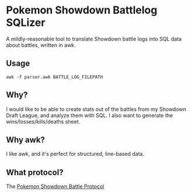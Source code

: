 # Pokemon Showdown Battlelog SQLizer
A mildly-reasonable tool to translate Showdown battle logs into SQL data about battles, written in
awk.

## Usage
`awk -f parser.awk BATTLE_LOG_FILEPATH`

## Why?
I would like to be able to create stats out of the battles from my Showdown Draft League, and
analyze them with SQL. I also want to generate the wins/losses/kills/deaths sheet.

## Why awk?
I like awk, and it's perfect for structured, line-based data.

## What protocol?
The [Pokemon Showdown Battle Protocol](https://github.com/smogon/pokemon-showdown/blob/master/sim/SIM-PROTOCOL.md)
